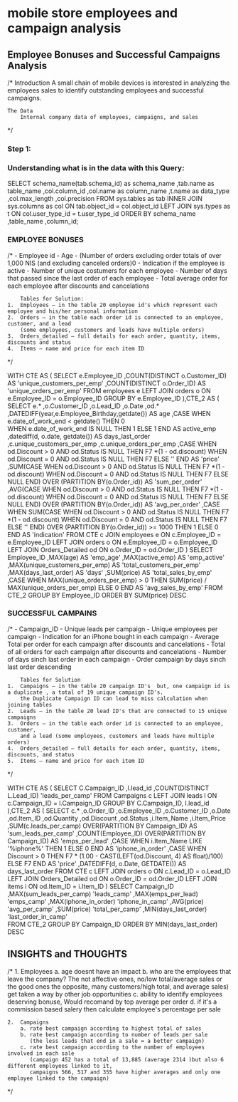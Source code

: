 # mobile store employees and campaign analysis 
 

## Employee Bonuses and Successful Campaigns Analysis

/*
	Introduction 
		A small chain of mobile devices is interested in analyzing the employees
		sales to identify outstanding employees and successful campaigns.

	The Data
		Internal company data of employees, campaigns, and sales
*/

### Step 1:
### Understanding what is in the data with this Query:


SELECT	schema_name(tab.schema_id) as schema_name
		,tab.name as table_name
		,col.column_id
		,col.name as column_name
		,t.name as data_type    
		,col.max_length
		,col.precision
FROM sys.tables as tab
INNER JOIN sys.columns as col
ON tab.object_id = col.object_id
LEFT JOIN sys.types as t
ON col.user_type_id = t.user_type_id
ORDER BY schema_name
		,table_name 
		,column_id;

### EMPLOYEE BONUSES

/*
	- Employee id
	- Age
	- (Number of orders excluding order totals of over 1,000 NIS (and excluding canceled orders)0
	- Indication if the employee is active
	- Number of unique costumers for each employee
	- Number of days that passed since the last order of each employee
	- Total average order for each employee after discounts and cancelations

		Tables for Solution:
	1.	Employees – in the table 20 employee id's which represent each employee and his/her personal information
	2.	Orders – in the table each order id is connected to an employee, customer, and a lead 
		(some employees, customers and leads have multiple orders)
	3.	Orders_detailed – full details for each order, quantity, items, discounts and status
	4.	Items – name and price for each item ID

*/

WITH CTE AS
(
	SELECT	 e.Employee_ID 
			,COUNT(DISTINCT o.Customer_ID) AS 'unique_customers_per_emp'
			,COUNT(DISTINCT o.Order_ID) AS 'unique_orders_per_emp'
	FROM employees e
	LEFT JOIN orders o
	ON e.Employee_ID = o.Employee_ID
	GROUP BY e.Employee_ID
),CTE_2 AS
(
	SELECT	 e.*
			,o.Customer_ID
			,o.Lead_ID
			,o.Date
			,od.*
			,DATEDIFF(year,e.Employee_Birthday,getdate()) AS age
			,CASE WHEN e.date_of_work_end < getdate() THEN 0    
				  WHEN e.date_of_work_end IS NULL THEN 1
				  ELSE 1
			 END AS active_emp	
			,datediff(d, o.date, getdate()) AS days_last_order
			,c.unique_customers_per_emp
			,c.unique_orders_per_emp
			,CASE WHEN od.Discount > 0 AND od.Status IS NULL THEN F7 *(1 - od.discount)
				  WHEN od.Discount = 0 AND od.Status IS NULL THEN F7
				  ELSE ''
			 END AS 'price'
			,SUM(CASE WHEN od.Discount > 0 AND od.Status IS NULL THEN F7 *(1 - od.discount)
					  WHEN od.Discount = 0 AND od.Status IS NULL THEN F7
								ELSE NULL
						   END) OVER (PARTITION BY(o.Order_id)) AS 'sum_per_order'
			,AVG(CASE WHEN od.Discount > 0 AND od.Status IS NULL THEN F7 *(1 - od.discount)
					  WHEN od.Discount = 0 AND od.Status IS NULL THEN F7
					  ELSE NULL
					  END) OVER (PARTITION BY(o.Order_id)) AS 'avg_per_order'
			,CASE WHEN SUM(CASE WHEN od.Discount > 0 AND od.Status IS NULL THEN F7 *(1 - od.discount)
								WHEN od.Discount = 0 AND od.Status IS NULL THEN F7
								ELSE ''
						   END) OVER (PARTITION BY(o.Order_id)) >= 1000 THEN 1 
				  ELSE 0
			 END AS 'indication'
	FROM CTE c
	JOIN employees e
	ON c.Employee_ID = e.Employee_ID
	LEFT JOIN orders o
	ON e.Employee_ID = o.Employee_ID
	LEFT JOIN Orders_Detailed od
	ON o.Order_ID = od.Order_ID
)
SELECT	 Employee_ID
		,MAX(age) AS 'emp_age'
		,MAX(active_emp) AS 'emp_active'
		,MAX(unique_customers_per_emp) AS 'total_customers_per_emp'
		,MAX(days_last_order) AS 'days'
		,SUM(price) AS 'total_sales_by_emp'
		,CASE WHEN MAX(unique_orders_per_emp) > 0 THEN SUM(price) / MAX(unique_orders_per_emp)
		 ELSE 0
		 END AS 'avg_sales_by_emp'
FROM CTE_2
GROUP BY Employee_ID
ORDER BY SUM(price) DESC

### SUCCESSFUL CAMPAINS

/*
	- Campaign_ID
	- Unique leads per campaign
	- Unique employees per campaign
	- Indication for an iPhone bought in each campaign
	- Average Total per order for each campaign after discounts and cancelations
	- Total of all orders for each campaign after discounts and cancelations
	- Number of days sinch last order in each campaign
	- Order campaign by days sinch last order descending

		Tables for Solution
	1.	Campaigns – in the table 20 campaign ID's  but, one campaign id is a duplicate , a total of 19 unique campaign ID's. 
		the Duplicate Campaign ID can lead to miss calculation when joining tables
	2.	Leads – in the table 20 lead ID's that are connected to 15 unique campaigns 
	3.	Orders – in the table each order id is connected to an employee, customer, 
		and a lead (some employees, customers and leads have multiple orders)
	4.	Orders_detailed – full details for each order, quantity, items, discounts, and status
	5.	Items – name and price for each item ID

*/

WITH CTE AS
(
	SELECT   C.Campaign_ID
			,l.lead_id
			,COUNT(DISTINCT L.Lead_ID) 'leads_per_camp'
	FROM Campaigns c
	LEFT JOIN leads l
	ON c.Campaign_ID = l.Campaign_ID
	GROUP BY C.Campaign_ID, l.lead_id
),CTE_2 AS
(
SELECT	 c.*
		,o.Order_ID
		,o.Employee_ID
		,o.Customer_ID
		,o.Date
		,od.Item_ID
		,od.Quantity
		,od.Discount
		,od.Status
		,i.Item_Name
		,i.Item_Price
		,SUM(c.leads_per_camp) OVER(PARTITION BY Campaign_ID) AS 'sum_leads_per_camp'
		,COUNT(Employee_ID) OVER(PARTITION BY Campaign_ID) AS 'emps_per_lead'
		,CASE WHEN i.Item_Name LIKE '%iphone%' THEN 1
				  ELSE 0
		 END AS 'iphone_in_order'
		,CASE WHEN Discount  > 0 THEN F7 * (1.00 - CAST(LEFT(od.Discount, 4) AS float)/100)
			  ELSE  F7 
		 END AS 'price'
,DATEDIFF(d, o.Date, GETDATE()) AS days_last_order
FROM CTE c
LEFT JOIN orders o
ON c.Lead_ID = o.Lead_ID
LEFT JOIN Orders_Detailed od
ON  o.Order_ID = od.Order_ID
LEFT JOIN items i
ON od.Item_ID = i.Item_ID
)
SELECT	 Campaign_ID
		,MAX(sum_leads_per_camp) 'leads_camp'
		,MAX(emps_per_lead) 'emps_camp'
		,MAX(iphone_in_order) 'iphone_in_camp'
		,AVG(price) 'avg_per_camp'
		,SUM(price) 'total_per_camp'
		,MIN(days_last_order) 'last_order_in_camp'		
FROM CTE_2
GROUP BY Campaign_ID
ORDER BY MIN(days_last_order) DESC

## INSIGHTS and THOUGHTS

/*
	1. Employees
		a. age doesnt have an impact
		b. who are the employees that leave the company? 
		   The not affective ones, no/low total/average sales 
		   or the good ones  the opposite, many customers/high total, and average sales) 
		   get taken a way by other job opportunities
		c. ability to identify employees deserving bonuse, Would recomand by top average per order
		d. if it's a commission based salery then calculate employee's percentage per sale

	2.	Campaigns
		a. rate best campaign according to highest total of sales
		b. rate best campaign according to number of leads per sale 
		   (the less leads that end in a sale = a better campaign)
		c. rate best campaign according to the number of employees involved in each sale
		   (campaign 452 has a total of 13,885 (average 2314 )but also 6 different employees linked to it, 
		   campaigns 566, 517 and 355 have higher averages and only one employee linked to the campaign)
*/
